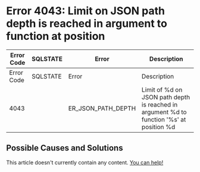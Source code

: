 
# Error 4043: Limit on JSON path depth is reached in argument to function at position


| Error Code | SQLSTATE | Error | Description |
| --- | --- | --- | --- |
| Error Code | SQLSTATE | Error | Description |
| 4043 |  | ER_JSON_PATH_DEPTH | Limit of %d on JSON path depth is reached in argument %d to function '%s' at position %d |




## Possible Causes and Solutions


This article doesn't currently contain any content. [You can help!](/kb/en/writing-and-editing-knowledge-base-articles/)

